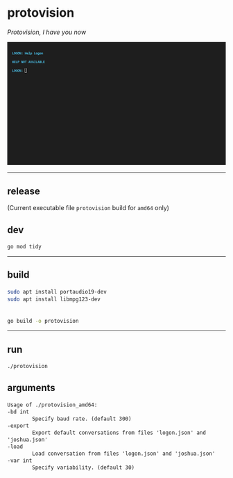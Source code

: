 # protovision

_Protovision, I have you now_

![screenshot](./screenshot.png)

___
## release

(Current executable file `protovision` build for `amd64` only)

## dev

```bash
go mod tidy
```
___
## build



```bash
sudo apt install portaudio19-dev
sudo apt install libmpg123-dev


go build -o protovision
```
___
## run
```bash
./protovision
```


## arguments

    Usage of ./protovision_amd64:
    -bd int
            Specify baud rate. (default 300)
    -export
            Export default conversations from files 'logon.json' and 'joshua.json'
    -load
            Load conversation from files 'logon.json' and 'joshua.json'
    -var int
            Specify variability. (default 30)